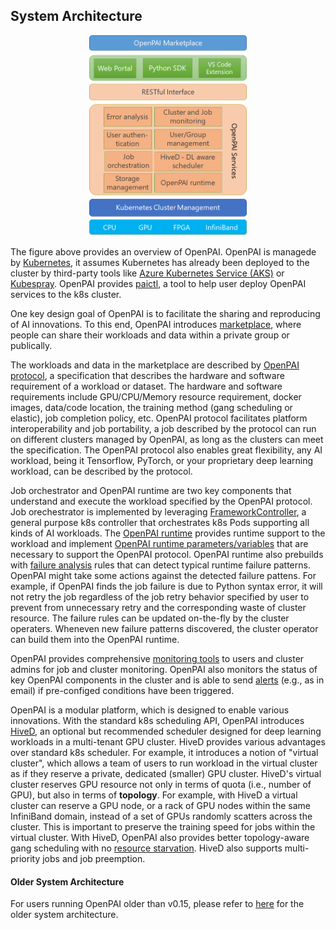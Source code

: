## System Architecture

<center>
<img src="./arch_v2.png" width="50%">
</center>

The figure above provides an overview of OpenPAI.
OpenPAI is managede by [Kubernetes](https://kubernetes.io/),
it assumes Kubernetes has already been deployed to the cluster by third-party tools like [Azure Kubernetes Service (AKS)](https://azure.microsoft.com/en-us/services/kubernetes-service/) or [Kubespray](https://github.com/kubernetes-sigs/kubespray).
OpenPAI provides [paictl](./paictl/paictl-manual.md), a tool to help user deploy OpenPAI services to the k8s cluster.

One key design goal of OpenPAI is to facilitate the sharing and reproducing of AI innovations. To this end, OpenPAI introduces [marketplace](https://github.com/microsoft/openpaimarketplace), where people can share their workloads and data within a private group or publically.

The workloads and data in the marketplace are described by [OpenPAI protocol](https://github.com/microsoft/openpai-protocol/blob/master/schemas/v2/schema.yaml), a specification that describes the hardware and software requirement of a workload or dataset.
The hardware and software requirements include GPU/CPU/Memory resource requirement, docker images, data/code location, the training method (gang scheduling or elastic), job completion policy, etc.
OpenPAI protocol facilitates platform interoperability and job portability, a job described by the protocol can run on different clusters managed by OpenPAI, as long as the clusters can meet the specification.
The OpenPAI protocol also enables great flexibility, any AI workload, being it Tensorflow, PyTorch, or your proprietary deep learning workload, can be described by the protocol.

Job orchestrator and OpenPAI runtime are two key components that understand and execute the workload specified by the OpenPAI protocol. Job orechestrator is implemented by leveraging [FrameworkController](https://github.com/Microsoft/frameworkcontroller), a general purpose k8s controller that orchestrates k8s Pods supporting all kinds of AI workloads. The [OpenPAI runtime](https://github.com/microsoft/openpai-runtime) provides runtime support to the workload and implement [OpenPAI runtime parameters/variables](https://openpai.readthedocs.io/en/latest/manual/cluster-user/advanced-jobs.html) that are necessary to support the OpenPAI protocol.
OpenPAI runtime also prebuilds with [failure analysis](../src/k8s-job-exit-spec/config/user-manual.md) rules that can detect typical runtime failure patterns. OpenPAI might take some actions against the detected failure pattens. For example, if OpenPAI finds the job failure is due to Python syntax error, it will not retry the job regardless of the job retry behavior specified by user to prevent from unnecessary retry and the corresponding waste of cluster resource.
The failure rules can be updated on-the-fly by the cluster operaters. Wheneven new failure patterns discovered, the cluster operator can build them into the OpenPAI runtime.

OpenPAI provides comprehensive [monitoring tools](./grafana/README.md) to users and cluster admins for job and cluster monitoring. OpenPAI also monitors the status of key OpenPAI components in the cluster and is able to send [alerts](./alerting/README.md) (e.g., as in email) if pre-configed conditions have been triggered.

OpenPAI is a modular platform, which is designed to enable various innovations. With the standard k8s scheduling API, OpenPAI introduces [HiveD](https://github.com/microsoft/hivedscheduler), an optional but recommended scheduler designed for deep learning workloads in a multi-tenant GPU cluster. HiveD provides various advantages over standard k8s scheduler. For example, it introduces a notion of "virtual cluster", which allows a team of users to run workload in the virtual cluster as if they reserve a private, dedicated (smaller) GPU cluster.
HiveD's virtual cluster reserves GPU resource not only in terms of quota (i.e., number of GPU), but also in terms of **topology**. For example, with HiveD a virtual cluster can reserve a GPU node, or a rack of GPU nodes within the same InfiniBand domain, instead of a set of GPUs randomly scatters across the cluster. This is important to preserve the training speed for jobs within the virtual cluster.
With HiveD, OpenPAI also provides better topology-aware gang scheduling with no [resource starvation](https://en.wikipedia.org/wiki/Starvation_(computer_science)). HiveD also supports multi-priority jobs and job preemption.


#### Older System Architecture
For users running OpenPAI older than v0.15, please refer to [here](./previous_system_architecture.md) for the older system architecture.